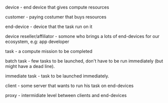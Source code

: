 
device - end device that gives compute resources

customer - paying costumer that buys resources

end-device - device that the task run on it 

device reseller/affiliator - somone who brings a lots of end-devices for our ecosystem, e.g: app developer

task - a compute mission to be completed

batch task - few tasks to be launched, don't have to be run immediately (but might have a dead line).

immediate task - task to be launched immediately.

client - some server that wants to run his task on end-devices

proxy - intermidiate level between clients and end-devices
